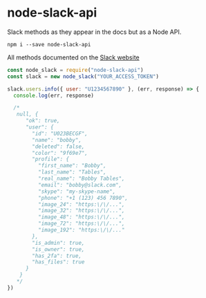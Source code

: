 # node-slack-api
Slack methods as they appear in the docs but as a Node API.

`npm i --save node-slack-api`

All methods documented on the [Slack website](https://api.slack.com/methods)

```js
const node_slack = require("node-slack-api")
const slack = new node_slack("YOUR_ACCESS_TOKEN")

slack.users.info({ user: "U1234567890" }, (err, response) => {
  console.log(err, response)

  /*
   null, {
      "ok": true,
      "user": {
        "id": "U023BECGF",
        "name": "bobby",
        "deleted": false,
        "color": "9f69e7",
        "profile": {
          "first_name": "Bobby",
          "last_name": "Tables",
          "real_name": "Bobby Tables",
          "email": "bobby@slack.com",
          "skype": "my-skype-name",
          "phone": "+1 (123) 456 7890",
          "image_24": "https:\/\/...",
          "image_32": "https:\/\/...",
          "image_48": "https:\/\/...",
          "image_72": "https:\/\/...",
          "image_192": "https:\/\/..."
        },
        "is_admin": true,
        "is_owner": true,
        "has_2fa": true,
        "has_files": true
      }
    }
   */
})
```
